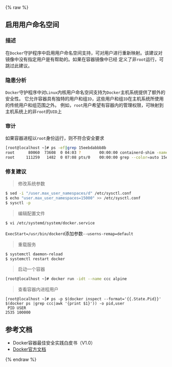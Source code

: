 {% raw %}

## 启用用户命名空间

### 描述

在`Docker`守护程序中启用用户命名空间支持，可对用户进行重新映射。该建议对镜像中没有指定用户是有帮助的。如果在容器镜像中已经
定义了非`root`运行，可跳过此建议。

### 隐患分析

`Docker`守护程序中对`Linux`内核用户命名空间支持为`Docker`主机系统提供了额外的安全性。
它允许容器具有独特的用户和组`ID`，这些用户和组`ID`在主机系统所使用的传统用户和组范围之外。
例如，`root`用户希望有容器内的管理权限，可映射到主机系统上的非`root`的`UID`上

### 审计

如果容器进程以`root`身份运行，则不符合安全要求

```bash
[root@localhost ~]# ps -ef|grep 15eebdabbb8b
root      80060  73608  0 04:03 ?        00:00:00 containerd-shim -namespace moby -workdir /var/lib/docker/containerd/daemon/io.containerd.runtime.v1.linux/moby/15eebdabbb8bd59366348ae95a89d79100370b9c9381b070fdfbb0119b516400 -address /var/run/docker/containerd/containerd.sock -containerd-binary /usr/bin/containerd -runtime-root /var/run/docker/runtime-runc -systemd-cgroup
root     111259   1482  0 07:08 pts/0    00:00:00 grep --color=auto 15eebdabbb8b
```

### 修复建议

> 修改系统参数

```bash
$ sed -i "/user.max_user_namespaces/d" /etc/sysctl.conf
$ echo "user.max_user_namespaces=15000" >> /etc/sysctl.conf
$ sysctl -p
```

> 编辑配置文件

```bash
$ vi /etc/systemd/system/docker.service
```

`ExecStart=/usr/bin/dockerd`添加参数`--userns-remap=default`

> 重载服务

```bash
$ systemctl daemon-reload
$ systemctl restart docker
```

> 启动一个容器

```bash
[root@localhost ~]# docker run -idt --name ccc alpine
```

> 查看容器内进程用户

```
[root@localhost ~]# ps -p $(docker inspect --format='{{.State.Pid}}' $(docker ps |grep ccc|awk '{print $1}')) -o pid,user
 PID USER
2535 100000
```

## 参考文档

- Docker容器最佳安全实践白皮书（V1.0）
- [Docker官方文档](https://docs.docker.com/)

{% endraw %}